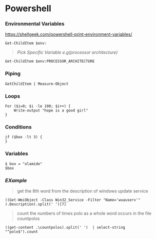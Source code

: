 # Powershell


### Environmental Variables
https://shellgeek.com/powershell-print-environment-variables/


```
Get-ChildItem $env:
```
> *Pick Specific Variable e.g(processor architecture)*

```
Get-ChildItem $env:PROCESSOR_ARCHITECTURE
```


### Piping 

```
GetChildItem | Measure-Object
```


### Loops 

```
For ($i=0; $i -le 100; $i++) {
    Write-output "hope is a good girl"
}

```

### Conditions
```
if ($box -lt 3) {
}
```


### Variables

```
$ box = "olamide"
$box
```


### _EXample_

> get the 8th word from the description of windows update service

```
((Get-WmiObject -Class Win32_Service -Filter "Name='wuauserv'" ).Description).split(' ')[7] 
```
> count the numbers of times polo as a whole word occurs in the file countpolos

```
((get-content .\countpolos).split(' ')  | select-string "^polo$").count 
```
